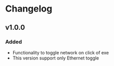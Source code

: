 # Changelog

## v1.0.0

### Added
- Functionality to toggle network on click of exe
- This version support only Ethernet toggle